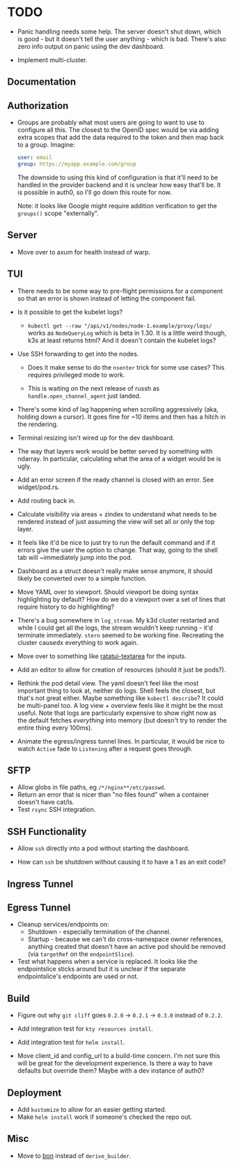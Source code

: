# TODO

- Panic handling needs some help. The server doesn't shut down, which is good -
  but it doesn't tell the user anything - which is bad. There's also zero info
  output on panic using the dev dashboard.

- Implement multi-cluster.

## Documentation

## Authorization

- Groups are probably what most users are going to want to use to configure all
  this. The closest to the OpenID spec would be via adding extra scopes that add
  the data required to the token and then map back to a group. Imagine:

  ```yaml
  user: email
  group: https://myapp.example.com/group
  ```

  The downside to using this kind of configuration is that it'll need to be
  handled in the provider backend and it is unclear how easy that'll be. It is
  possible in auth0, so I'll go down this route for now.

  Note: it looks like Google might require addition verification to get the
  `groups()` scope "externally".

## Server

- Move over to axum for health instead of warp.

## TUI

- There needs to be some way to pre-flight permissions for a component so that
  an error is shown instead of letting the component fail.

- Is it possible to get the kubelet logs?

  - `kubectl get --raw "/api/v1/nodes/node-1.example/proxy/logs/` works as
    `NodeQueryLog` which is beta in 1.30. It is a little weird though, k3s at
    least returns html? And it doesn't contain the kubelet logs?

- Use SSH forwarding to get into the nodes.

  - Does it make sense to do the `nsenter` trick for some use cases? This
    requires privileged mode to work.

  - This is waiting on the next release of russh as `handle.open_channel_agent`
    just landed.

- There's some kind of lag happening when scrolling aggressively (aka, holding
  down a cursor). It goes fine for ~10 items and then has a hitch in the
  rendering.

- Terminal resizing isn't wired up for the dev dashboard.

- The way that layers work would be better served by something with ndarray. In
  particular, calculating what the area of a widget would be is ugly.

- Add an error screen if the ready channel is closed with an error. See
  widget/pod.rs.

- Add routing back in.

- Calculate visibility via areas + zindex to understand what needs to be
  rendered instead of just assuming the view will set all or only the top layer.

- It feels like it'd be nice to just try to run the default command and if it
  errors give the user the option to change. That way, going to the shell tab
  will ~immediately jump into the pod.

- Dashboard as a struct doesn't really make sense anymore, it should likely be
  converted over to a simple function.

- Move YAML over to viewport. Should viewport be doing syntax highlighting by
  default? How do we do a viewport over a set of lines that require history to
  do highlighting?

- There's a bug somewhere in `log_stream`. My k3d cluster restarted and while I
  could get all the logs, the stream wouldn't keep running - it'd terminate
  immediately. `stern` seemed to be working fine. Recreating the cluster causedx
  everything to work again.

- Move over to something like
  [ratatui-textarea](https://github.com/rhysd/tui-textarea) for the inputs.

- Add an editor to allow for creation of resources (should it just be pods?).

- Rethink the pod detail view. The yaml doesn't feel like the most important
  thing to look at, neither do logs. Shell feels the closest, but that's not
  great either. Maybe something like `kubectl describe`? It could be multi-panel
  too. A log view + overview feels like it might be the most useful. Note that
  logs are particularly expensive to show right now as the default fetches
  _everything_ into memory (but doesn't try to render the entire thing every
  100ms).

- Animate the egress/ingress tunnel lines. In particular, it would be nice to
  watch `Active` fade to `Listening` after a request goes through.

## SFTP

- Allow globs in file paths, eg `/*/nginx**/etc/passwd`.
- Return an error that is nicer than "no files found" when a container doesn't
  have cat/ls.
- Test `rsync` SSH integration.

## SSH Functionality

- Allow `ssh` directly into a pod without starting the dashboard.

- How can `ssh` be shutdown without causing it to have a 1 as an exit code?

## Ingress Tunnel

## Egress Tunnel

- Cleanup services/endpoints on:
  - Shutdown - especially termination of the channel.
  - Startup - because we can't do cross-namespace owner references, anything
    created that doesn't have an active pod should be removed (via `targetRef`
    on the `endpointSlice`).
- Test what happens when a service is replaced. It looks like the endpointslice
  sticks around but it is unclear if the separate endpointslice's endpoints are
  used or not.

## Build

- Figure out why `git cliff` goes `0.2.0` -> `0.2.1` -> `0.3.0` instead of
  `0.2.2`.

- Add integration test for `kty resources install`.

- Add integration test for `helm install`.

- Move client_id and config_url to a build-time concern. I'm not sure this will
  be great for the development experience. Is there a way to have defaults but
  override them? Maybe with a dev instance of auth0?

## Deployment

- Add `kustomize` to allow for an easier getting started.
- Make `helm install` work if someone's checked the repo out.

## Misc

- Move to [bon](https://docs.rs/bon/latest/bon/) instead of `derive_builder`.
